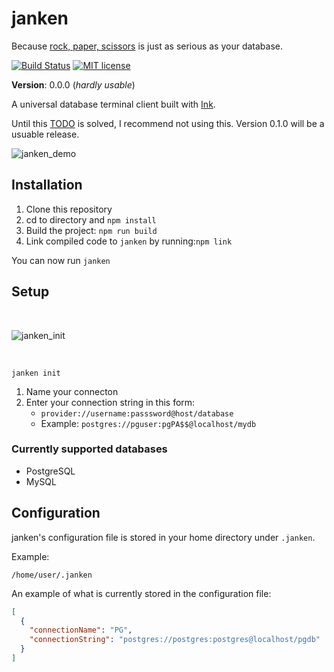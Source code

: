 # janken

Because [rock, paper, scissors](https://jet.fandom.com/wiki/Janken) is just as serious as your database.

[![Build Status](https://github.com/olingern/janken/workflows/test/badge.svg)](https://github.com/olingern/janken/actions)
[![MIT license](https://img.shields.io/badge/License-MIT-blue.svg)](https://lbesson.mit-license.org/)


**Version**: 0.0.0 (_hardly usable_)

A universal database terminal client built with [Ink](https://github.com/vadimdemedes/ink).

Until this [TODO](https://github.com/olingern/janken/blob/master/src/providers/PostgresSQL.ts#L63) is solved, 
I recommend not using this. Version 0.1.0 will be a usuable release.

![janken_demo](https://user-images.githubusercontent.com/1470297/91255517-f0a5cc00-e732-11ea-9bc8-ab30b015aa40.gif)


## Installation

1. Clone this repository
2. cd to directory and `npm install`
3. Build the project: `npm run build`
4. Link compiled code to `janken` by running:`npm link`

You can now run `janken`

## Setup


<br />

![janken_init](https://user-images.githubusercontent.com/1470297/91255224-4e85e400-e732-11ea-978b-5fb6e82fa44e.png)

<br />


```
janken init
```

1. Name your connecton
2. Enter your connection string in this form:
    - `provider://username:passsword@host/database`
    - Example: `postgres://pguser:pgPA$$@localhost/mydb`

### Currently supported databases

- PostgreSQL
- MySQL

## Configuration

janken's configuration file is stored in your home directory under `.janken`. 

Example:

```
/home/user/.janken
```

An example of what is currently stored in the configuration file:

```json
[
  {
    "connectionName": "PG",
    "connectionString": "postgres://postgres:postgres@localhost/pgdb"
  }
]
```
